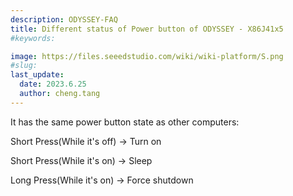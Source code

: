 ```yaml
---
description: ODYSSEY-FAQ
title: Different status of Power button of ODYSSEY - X86J41x5
#keywords:

image: https://files.seeedstudio.com/wiki/wiki-platform/S.png
#slug:
last_update:
  date: 2023.6.25   
  author: cheng.tang
---
```

It has the same power button state as other computers:

Short Press(While it's off) -> Turn on

Short Press(While it's on) -> Sleep

Long Press(While it's on) -> Force shutdown

